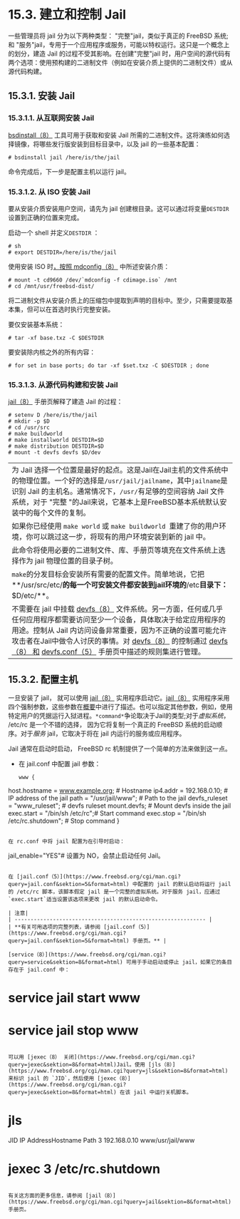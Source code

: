 # 15.3. 建立和控制 Jail

一些管理员将 jail 分为以下两种类型： "完整"jail，类似于真正的 FreeBSD 系统; 和 "服务"jail，专用于一个应用程序或服务，可能以特权运行。这只是一个概念上的划分，建造 Jail 的过程不受其影响。在创建"完整"jail 时，用户空间的源代码有两个选项：使用预构建的二进制文件（例如在安装介质上提供的二进制文件）或从源代码构建。

## 15.3.1. 安装 Jail

### 15.3.1.1. 从互联网安装 Jail

[bsdinstall（8）](https://www.freebsd.org/cgi/man.cgi?query=bsdinstall&sektion=8&format=html) 工具可用于获取和安装 Jail 所需的二进制文件。这将演练如何选择镜像，将哪些发行版安装到目标目录中，以及 jail 的一些基本配置：

```
# bsdinstall jail /here/is/the/jail
```

命令完成后，下一步是配置主机以运行 jail。

### 15.3.1.2. 从 ISO 安装 Jail

要从安装介质安装用户空间，请先为 jail 创建根目录。这可以通过将变量`DESTDIR`设置到正确的位置来完成。

启动一个 shell 并定义`DESTDIR` ：

```
# sh
# export DESTDIR=/here/is/the/jail
```

使用安装 ISO 时[，按照 mdconfig（8）](https://www.freebsd.org/cgi/man.cgi?query=mdconfig&sektion=8&format=html) 中所述安装介质：

```
# mount -t cd9660 /dev/`mdconfig -f cdimage.iso` /mnt
# cd /mnt/usr/freebsd-dist/
```

将二进制文件从安装介质上的压缩包中提取到声明的目标中。至少，只需要提取基本集，但可以在首选时执行完整安装。

要仅安装基本系统：

```
# tar -xf base.txz -C $DESTDIR
```

要安装除内核之外的所有内容：

```
# for set in base ports; do tar -xf $set.txz -C $DESTDIR ; done
```

### 15.3.1.3. 从源代码构建和安装 Jail

[jail（8）](https://www.freebsd.org/cgi/man.cgi?query=jail&sektion=8&format=html) 手册页解释了建造 Jail 的过程：

```
# setenv D /here/is/the/jail
# mkdir -p $D
# cd /usr/src
# make buildworld  
# make installworld DESTDIR=$D  
# make distribution DESTDIR=$D  
# mount -t devfs devfs $D/dev
```

|  |
| :----------------------------------------------------------- |
| 为 Jail 选择一个位置是最好的起点。这是Jail在Jail主机的文件系统中的物理位置。一个好的选择是`/usr/jail/jailname`，其中`jailname`是识别 Jail 的主机名。通常情况下，`/usr/`有足够的空间容纳 Jail 文件系统，对于 "完整 "的Jail来说，它基本上是FreeBSD基本系统默认安装中的每个文件的复制。 |
| 如果你已经使用 `make world` 或 `make buildworld `重建了你的用户环境，你可以跳过这一步，将现有的用户环境安装到新的 jail 中。 |
| 此命令将使用必要的二进制文件、库、手册页等填充在文件系统上选择作为 jail 物理位置的目录子树。 |
| `make`的分发目标会安装所有需要的配置文件。简单地说，它把**/usr/src/etc/**的每一个可安装文件都安装到jail环境的**/etc**目录下：**$D/etc/**。 |
| 不需要在 jail 中挂载 [devfs（8）](https://www.freebsd.org/cgi/man.cgi?query=devfs&sektion=8&format=html) 文件系统。另一方面，任何或几乎任何应用程序都需要访问至少一个设备，具体取决于给定应用程序的用途。控制从 Jail 内访问设备非常重要，因为不正确的设置可能允许攻击者在Jail中做令人讨厌的事情。对 [devfs（8）](https://www.freebsd.org/cgi/man.cgi?query=devfs&sektion=8&format=html) 的控制通过 [devfs（8） 和](https://www.freebsd.org/cgi/man.cgi?query=devfs&sektion=8&format=html) [devfs.conf（5）](https://www.freebsd.org/cgi/man.cgi?query=devfs.conf&sektion=5&format=html) 手册页中描述的规则集进行管理。 |

## 15.3.2. 配置主机

一旦安装了 jail， 就可以使用 [jail（8）](https://www.freebsd.org/cgi/man.cgi?query=jail&sektion=8&format=html) 实用程序启动它。[jail（8）](https://www.freebsd.org/cgi/man.cgi?query=jail&sektion=8&format=html) 实用程序采用四个强制参数，这些参数在[概要](https://docs.freebsd.org/en/books/handbook/Jail/#Jail-synopsis)中进行了描述。也可以指定其他参数，例如，使用特定用户的凭据运行入狱进程。`*command*`争论取决于Jail的类型;对于*虚拟系统*， /etc/rc 是一个不错的选择， 因为它将复制一个真正的 FreeBSD 系统的启动顺序。对于*服务* jail，它取决于将在 jail 内运行的服务或应用程序。

Jail 通常在启动时启动， FreeBSD rc 机制提供了一个简单的方法来做到这一点。

- 在 jail.conf 中配置 jail 参数：

  ```
  www {
host.hostname = www.example.org;  # Hostname
ip4.addr = 192.168.0.10; # IP address of the jail
path = "/usr/jail/www";  # Path to the jail
devfs_ruleset = "www_ruleset"; # devfs ruleset
mount.devfs; # Mount devfs inside the jail
exec.start = "/bin/sh /etc/rc";# Start command
exec.stop = "/bin/sh /etc/rc.shutdown"; # Stop command
  }
  ```

  在 rc.conf 中将 jail 配置为在引导时启动：

  ```
  jail_enable="YES"# 设置为 NO，会禁止启动任何 Jail。
  ```

在 [jail.conf（5）](https://www.freebsd.org/cgi/man.cgi?query=jail.conf&sektion=5&format=html) 中配置的 jail 的默认启动将运行 jail 的 /etc/rc 脚本，该脚本假定 jail 是一个完整的虚拟系统。对于服务 jail，应通过`exec.start`适当设置该选项来更改 jail 的默认启动命令。

  | 注意|
  | ------------------------------------------------------------ |
  | **有关可用选项的完整列表，请参阅 [jail.conf（5）](https://www.freebsd.org/cgi/man.cgi?query=jail.conf&sektion=5&format=html) 手册页。** |

[service（8）](https://www.freebsd.org/cgi/man.cgi?query=service&sektion=8&format=html) 可用于手动启动或停止 jail，如果它的条目存在于 jail.conf 中：

```
# service jail start www
# service jail stop www
```

可以用 [jexec（8） 关闭](https://www.freebsd.org/cgi/man.cgi?query=jexec&sektion=8&format=html)Jail。使用 [jls（8）](https://www.freebsd.org/cgi/man.cgi?query=jls&sektion=8&format=html) 来标识 jail 的 `JID`，然后使用 [jexec（8）](https://www.freebsd.org/cgi/man.cgi?query=jexec&sektion=8&format=html) 在该 jail 中运行关机脚本。

```
# jls
JID  IP AddressHostname Path
  3  192.168.0.10 www/usr/jail/www
# jexec 3 /etc/rc.shutdown
```

有关这方面的更多信息，请参阅 [jail（8）](https://www.freebsd.org/cgi/man.cgi?query=jail&sektion=8&format=html) 手册页。
